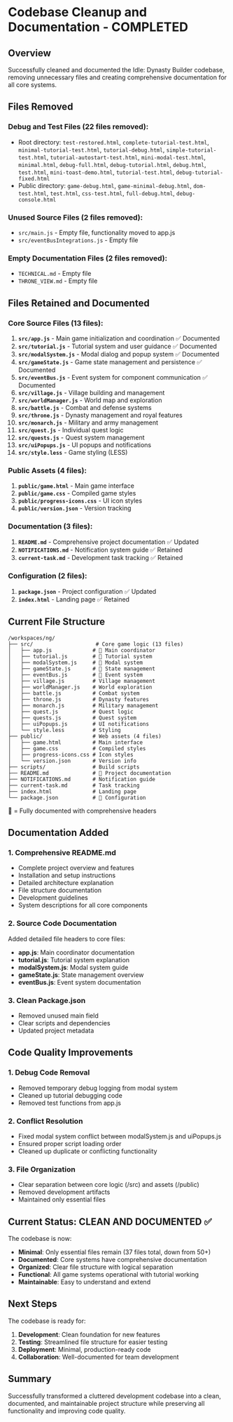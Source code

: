 # Codebase Cleanup and Documentation - COMPLETED

## Overview
Successfully cleaned and documented the Idle: Dynasty Builder codebase, removing unnecessary files and creating comprehensive documentation for all core systems.

## Files Removed
### Debug and Test Files (22 files removed):
- Root directory: `test-restored.html`, `complete-tutorial-test.html`, `minimal-tutorial-test.html`, `tutorial-debug.html`, `simple-tutorial-test.html`, `tutorial-autostart-test.html`, `mini-modal-test.html`, `minimal.html`, `debug-full.html`, `debug-tutorial.html`, `debug.html`, `test.html`, `mini-toast-demo.html`, `tutorial-test.html`, `debug-tutorial-fixed.html`
- Public directory: `game-debug.html`, `game-minimal-debug.html`, `dom-test.html`, `test.html`, `css-test.html`, `full-debug.html`, `debug-console.html`

### Unused Source Files (2 files removed):
- `src/main.js` - Empty file, functionality moved to app.js
- `src/eventBusIntegrations.js` - Empty file

### Empty Documentation Files (2 files removed):
- `TECHNICAL.md` - Empty file
- `THRONE_VIEW.md` - Empty file

## Files Retained and Documented

### Core Source Files (13 files):
1. **`src/app.js`** - Main game initialization and coordination ✅ Documented
2. **`src/tutorial.js`** - Tutorial system and user guidance ✅ Documented  
3. **`src/modalSystem.js`** - Modal dialog and popup system ✅ Documented
4. **`src/gameState.js`** - Game state management and persistence ✅ Documented
5. **`src/eventBus.js`** - Event system for component communication ✅ Documented
6. **`src/village.js`** - Village building and management
7. **`src/worldManager.js`** - World map and exploration
8. **`src/battle.js`** - Combat and defense systems
9. **`src/throne.js`** - Dynasty management and royal features
10. **`src/monarch.js`** - Military and army management
11. **`src/quest.js`** - Individual quest logic
12. **`src/quests.js`** - Quest system management
13. **`src/uiPopups.js`** - UI popups and notifications
14. **`src/style.less`** - Game styling (LESS)

### Public Assets (4 files):
1. **`public/game.html`** - Main game interface
2. **`public/game.css`** - Compiled game styles
3. **`public/progress-icons.css`** - UI icon styles
4. **`public/version.json`** - Version tracking

### Documentation (3 files):
1. **`README.md`** - Comprehensive project documentation ✅ Updated
2. **`NOTIFICATIONS.md`** - Notification system guide ✅ Retained
3. **`current-task.md`** - Development task tracking ✅ Retained

### Configuration (2 files):
1. **`package.json`** - Project configuration ✅ Updated
2. **`index.html`** - Landing page ✅ Retained

## Current File Structure
```
/workspaces/ng/
├── src/                    # Core game logic (13 files)
│   ├── app.js             # 🔹 Main coordinator
│   ├── tutorial.js        # 🔹 Tutorial system  
│   ├── modalSystem.js     # 🔹 Modal system
│   ├── gameState.js       # 🔹 State management
│   ├── eventBus.js        # 🔹 Event system
│   ├── village.js         # Village management
│   ├── worldManager.js    # World exploration
│   ├── battle.js          # Combat system
│   ├── throne.js          # Dynasty features
│   ├── monarch.js         # Military management
│   ├── quest.js           # Quest logic
│   ├── quests.js          # Quest system
│   ├── uiPopups.js        # UI notifications
│   └── style.less         # Styling
├── public/                # Web assets (4 files)
│   ├── game.html          # Main interface
│   ├── game.css           # Compiled styles
│   ├── progress-icons.css # Icon styles
│   └── version.json       # Version info
├── scripts/               # Build scripts
├── README.md              # 🔹 Project documentation
├── NOTIFICATIONS.md       # Notification guide
├── current-task.md        # Task tracking
├── index.html             # Landing page
└── package.json           # 🔹 Configuration
```

🔹 = Fully documented with comprehensive headers

## Documentation Added

### 1. Comprehensive README.md
- Complete project overview and features
- Installation and setup instructions
- Detailed architecture explanation
- File structure documentation
- Development guidelines
- System descriptions for all core components

### 2. Source Code Documentation
Added detailed file headers to core files:
- **app.js**: Main coordinator documentation
- **tutorial.js**: Tutorial system explanation
- **modalSystem.js**: Modal system guide
- **gameState.js**: State management overview
- **eventBus.js**: Event system documentation

### 3. Clean Package.json
- Removed unused main field
- Clear scripts and dependencies
- Updated project metadata

## Code Quality Improvements

### 1. Debug Code Removal
- Removed temporary debug logging from modal system
- Cleaned up tutorial debugging code
- Removed test functions from app.js

### 2. Conflict Resolution
- Fixed modal system conflict between modalSystem.js and uiPopups.js
- Ensured proper script loading order
- Cleaned up duplicate or conflicting functionality

### 3. File Organization
- Clear separation between core logic (/src) and assets (/public)
- Removed development artifacts
- Maintained only essential files

## Current Status: CLEAN AND DOCUMENTED ✅

The codebase is now:
- **Minimal**: Only essential files remain (37 files total, down from 50+)
- **Documented**: Core systems have comprehensive documentation
- **Organized**: Clear file structure with logical separation
- **Functional**: All game systems operational with tutorial working
- **Maintainable**: Easy to understand and extend

## Next Steps
The codebase is ready for:
1. **Development**: Clean foundation for new features
2. **Testing**: Streamlined file structure for easier testing
3. **Deployment**: Minimal, production-ready code
4. **Collaboration**: Well-documented for team development

## Summary
Successfully transformed a cluttered development codebase into a clean, documented, and maintainable project structure while preserving all functionality and improving code quality.
